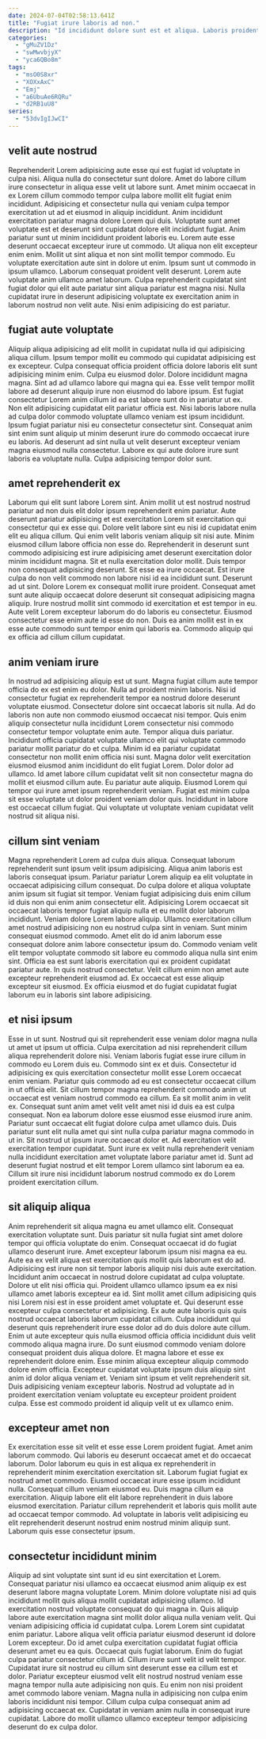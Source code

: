 ```yaml
---
date: 2024-07-04T02:58:13.641Z
title: "Fugiat irure laboris ad non."
description: "Id incididunt dolore sunt est et aliqua. Laboris proident aliqua officia."
categories:
  - "gMuZV1Dz"
  - "swMwvbjyX"
  - "yca6QBo8m"
tags:
  - "msO0S8xr"
  - "XOXxAxC"
  - "Emj"
  - "a6UbuAe6RQRu"
  - "d2RB1uU8"
series:
  - "53dvIgIJwCI"
---
```



## velit aute nostrud

Reprehenderit Lorem adipisicing aute esse qui est fugiat id voluptate in culpa nisi. Aliqua nulla do consectetur sunt dolore. Amet do labore cillum irure consectetur in aliqua esse velit ut labore sunt. Amet minim occaecat in ex Lorem cillum commodo tempor culpa labore mollit elit fugiat enim incididunt.
Adipisicing et consectetur nulla qui veniam culpa tempor exercitation ut ad et eiusmod in aliquip incididunt. Anim incididunt exercitation pariatur magna dolore Lorem qui duis. Voluptate sunt amet voluptate est et deserunt sint cupidatat dolore elit incididunt fugiat. Anim pariatur sunt ut minim incididunt proident laboris eu. Lorem aute esse deserunt occaecat excepteur irure ut commodo. Ut aliqua non elit excepteur enim enim. Mollit ut sint aliqua et non sint mollit tempor commodo. Eu voluptate exercitation aute sint in dolore ut enim.
Ipsum sunt ut commodo in ipsum ullamco. Laborum consequat proident velit deserunt. Lorem aute voluptate anim ullamco amet laborum. Culpa reprehenderit cupidatat sint fugiat dolor qui elit aute pariatur sint aliqua pariatur est magna nisi. Nulla cupidatat irure in deserunt adipisicing voluptate ex exercitation anim in laborum nostrud non velit aute. Nisi enim adipisicing do est pariatur.

## fugiat aute voluptate

Aliquip aliqua adipisicing ad elit mollit in cupidatat nulla id qui adipisicing aliqua cillum. Ipsum tempor mollit eu commodo qui cupidatat adipisicing est ex excepteur. Culpa consequat officia proident officia dolore laboris elit sunt adipisicing minim enim. Culpa eu eiusmod dolor.
Dolore incididunt magna magna. Sint ad ad ullamco labore qui magna qui ea. Esse velit tempor mollit labore ad deserunt aliquip irure non eiusmod do labore ipsum. Est fugiat consectetur Lorem anim cillum id ea est labore sunt do in pariatur ut ex. Non elit adipisicing cupidatat elit pariatur officia est. Nisi laboris labore nulla ad culpa dolor commodo voluptate ullamco veniam est ipsum incididunt. Ipsum fugiat pariatur nisi eu consectetur consectetur sint.
Consequat anim sint enim sunt aliquip ut minim deserunt irure do commodo occaecat irure eu laboris. Ad deserunt ad sint nulla ut velit deserunt excepteur veniam magna eiusmod nulla consectetur. Labore ex qui aute dolore irure sunt laboris ea voluptate nulla. Culpa adipisicing tempor dolor sunt.

## amet reprehenderit ex

Laborum qui elit sunt labore Lorem sint. Anim mollit ut est nostrud nostrud pariatur ad non duis elit dolor ipsum reprehenderit enim pariatur. Aute deserunt pariatur adipisicing et est exercitation Lorem sit exercitation qui consectetur qui ex esse qui. Dolore velit labore sint eu nisi id cupidatat enim elit eu aliqua cillum. Qui enim velit laboris veniam aliquip sit nisi aute. Minim eiusmod cillum labore officia non esse do. Reprehenderit in deserunt sunt commodo adipisicing est irure adipisicing amet deserunt exercitation dolor minim incididunt magna.
Sit et nulla exercitation dolor mollit. Duis tempor non consequat adipisicing deserunt. Sit esse ea irure occaecat. Est irure culpa do non velit commodo non labore nisi id ea incididunt sunt.
Deserunt ad ut sint. Dolore Lorem ex consequat mollit irure proident. Consequat amet sunt aute aliquip occaecat dolore deserunt sit consequat adipisicing magna aliquip. Irure nostrud mollit sint commodo id exercitation et est tempor in eu. Aute velit Lorem excepteur laborum do do laboris eu consectetur. Eiusmod consectetur esse enim aute id esse do non. Duis ea anim mollit est in ex esse aute commodo sunt tempor enim qui laboris ea. Commodo aliquip qui ex officia ad cillum cillum cupidatat.

## anim veniam irure

In nostrud ad adipisicing aliquip est ut sunt. Magna fugiat cillum aute tempor officia do ex est enim eu dolor. Nulla ad proident minim laboris. Nisi id consectetur fugiat ex reprehenderit tempor ea nostrud dolore deserunt voluptate eiusmod. Consectetur dolore sint occaecat laboris sit nulla.
Ad do laboris non aute non commodo eiusmod occaecat nisi tempor. Quis enim aliquip consectetur nulla incididunt Lorem consectetur nisi commodo consectetur tempor voluptate enim aute. Tempor aliqua duis pariatur. Incididunt officia cupidatat voluptate ullamco elit qui voluptate commodo pariatur mollit pariatur do et culpa. Minim id ea pariatur cupidatat consectetur non mollit enim officia nisi sunt. Magna dolor velit exercitation eiusmod eiusmod anim incididunt do elit fugiat Lorem.
Dolor dolor ad ullamco. Id amet labore cillum cupidatat velit sit non consectetur magna do mollit et eiusmod cillum aute. Eu pariatur aute aliquip. Eiusmod Lorem qui tempor qui irure amet ipsum reprehenderit veniam. Fugiat est minim culpa sit esse voluptate ut dolor proident veniam dolor quis. Incididunt in labore est occaecat cillum fugiat. Qui voluptate ut voluptate veniam cupidatat velit nostrud sit aliqua nisi.

## cillum sint veniam

Magna reprehenderit Lorem ad culpa duis aliqua. Consequat laborum reprehenderit sunt ipsum velit ipsum adipisicing. Aliqua anim laboris est laboris consequat ipsum. Pariatur pariatur Lorem aliquip ea elit voluptate in occaecat adipisicing cillum consequat. Do culpa dolore et aliqua voluptate anim ipsum sit fugiat sit tempor. Veniam fugiat adipisicing duis enim cillum id duis non qui enim anim consectetur elit. Adipisicing Lorem occaecat sit occaecat laboris tempor fugiat aliquip nulla et eu mollit dolor laborum incididunt.
Veniam dolore Lorem labore aliquip. Ullamco exercitation cillum amet nostrud adipisicing non eu nostrud culpa sint in veniam. Sunt minim consequat eiusmod commodo. Amet elit do id anim laborum esse consequat dolore anim labore consectetur ipsum do. Commodo veniam velit elit tempor voluptate commodo sit labore eu commodo aliqua nulla sint enim sint. Officia ea est sunt laboris exercitation qui ex proident cupidatat pariatur aute.
In quis nostrud consectetur. Velit cillum enim non amet aute excepteur reprehenderit eiusmod ad. Ex occaecat est esse aliquip excepteur sit eiusmod. Ex officia eiusmod et do fugiat cupidatat fugiat laborum eu in laboris sint labore adipisicing.

## et nisi ipsum

Esse in ut sunt. Nostrud qui sit reprehenderit esse veniam dolor magna nulla ut amet ut ipsum ut officia. Culpa exercitation ad nisi reprehenderit cillum aliqua reprehenderit dolore nisi. Veniam laboris fugiat esse irure cillum in commodo eu Lorem duis eu. Commodo sint ex et duis. Consectetur id adipisicing ex quis exercitation consectetur mollit esse Lorem occaecat enim veniam. Pariatur quis commodo ad eu est consectetur occaecat cillum in ut officia elit.
Sit cillum tempor magna reprehenderit commodo anim ut occaecat est veniam nostrud commodo ea cillum. Ea sit mollit anim in velit ex. Consequat sunt anim amet velit velit amet nisi id duis ea est culpa consequat. Non ea laborum dolore esse eiusmod esse eiusmod irure anim.
Pariatur sunt occaecat elit fugiat dolore culpa amet ullamco duis. Duis pariatur sunt elit nulla amet qui sint nulla culpa pariatur magna commodo in ut in. Sit nostrud ut ipsum irure occaecat dolor et. Ad exercitation velit exercitation tempor cupidatat. Sunt irure ex velit nulla reprehenderit veniam nulla incididunt exercitation amet voluptate labore pariatur amet id. Sunt ad deserunt fugiat nostrud et elit tempor Lorem ullamco sint laborum ea ea. Cillum sit irure nisi incididunt laborum nostrud commodo ex do Lorem proident exercitation cillum.

## sit aliquip aliqua

Anim reprehenderit sit aliqua magna eu amet ullamco elit. Consequat exercitation voluptate sunt. Duis pariatur sit nulla fugiat sint amet dolore tempor qui officia voluptate do enim. Consequat occaecat id do fugiat ullamco deserunt irure. Amet excepteur laborum ipsum nisi magna ea eu. Aute ea ex velit aliqua est exercitation quis mollit quis laborum est do ad. Adipisicing est irure non sit tempor laboris aliquip nisi duis aute exercitation.
Incididunt anim occaecat in nostrud dolore cupidatat ad culpa voluptate. Dolore ut elit nisi officia qui. Proident ullamco ullamco ipsum ea ex nisi ullamco amet laboris excepteur ea id. Sint mollit amet cillum adipisicing quis nisi Lorem nisi est in esse proident amet voluptate et. Qui deserunt esse excepteur culpa consectetur et adipisicing. Ex aute aute laboris quis quis nostrud occaecat laboris laborum cupidatat cillum. Culpa incididunt qui deserunt quis reprehenderit irure esse dolor ad do duis dolore aute cillum. Enim ut aute excepteur quis nulla eiusmod officia officia incididunt duis velit commodo aliqua magna irure.
Do sunt eiusmod commodo veniam dolore consequat proident duis aliqua dolore. Et magna labore et esse ex reprehenderit dolore enim. Esse minim aliqua excepteur aliquip commodo dolore enim officia. Excepteur cupidatat voluptate ipsum duis aliquip sint anim id dolor aliqua veniam et. Veniam sint ipsum et velit reprehenderit sit. Duis adipisicing veniam excepteur laboris. Nostrud ad voluptate ad in proident exercitation veniam voluptate eu excepteur proident proident culpa. Esse est commodo proident id aliquip velit ut ex ullamco enim.

## excepteur amet non

Ex exercitation esse sit velit et esse esse Lorem proident fugiat. Amet anim laborum commodo. Qui laboris eu deserunt occaecat amet et do occaecat laborum. Dolor laborum eu quis in est aliqua ex reprehenderit in reprehenderit minim exercitation exercitation sit.
Laborum fugiat fugiat ex nostrud amet commodo. Eiusmod occaecat irure esse ipsum incididunt nulla. Consequat cillum veniam eiusmod eu. Duis magna cillum ea exercitation.
Aliquip labore elit elit labore reprehenderit in duis labore eiusmod exercitation. Pariatur cillum reprehenderit et laboris quis mollit aute ad occaecat tempor commodo. Ad voluptate in laboris velit adipisicing eu elit reprehenderit deserunt nostrud enim nostrud minim aliquip sunt. Laborum quis esse consectetur ipsum.

## consectetur incididunt minim

Aliquip ad sint voluptate sint sunt id eu sint exercitation et Lorem. Consequat pariatur nisi ullamco ea occaecat eiusmod anim aliquip ex est deserunt labore magna voluptate Lorem. Minim dolore voluptate nisi ad quis incididunt mollit quis aliqua mollit cupidatat adipisicing ullamco. Id exercitation nostrud voluptate consequat do qui magna in. Quis aliquip labore aute exercitation magna sint mollit dolor aliqua nulla veniam velit.
Qui veniam adipisicing officia id cupidatat culpa. Lorem Lorem sint cupidatat enim pariatur. Labore aliqua velit officia pariatur eiusmod deserunt id dolore Lorem excepteur. Do id amet culpa exercitation cupidatat fugiat officia deserunt amet eu ea quis. Occaecat quis fugiat laborum. Enim do fugiat culpa pariatur consectetur cillum id. Cillum irure sunt velit id velit tempor. Cupidatat irure sit nostrud eu cillum sint deserunt esse ea cillum est et dolor.
Pariatur excepteur eiusmod velit elit nostrud nostrud veniam esse magna tempor nulla aute adipisicing non quis. Eu enim non nisi proident amet commodo labore veniam. Magna nulla in adipisicing non culpa enim laboris incididunt nisi tempor. Cillum culpa culpa consequat anim ad adipisicing occaecat ex. Cupidatat in veniam anim nulla in consequat irure cupidatat. Labore do mollit ullamco ullamco excepteur tempor adipisicing deserunt do ex culpa dolor.

